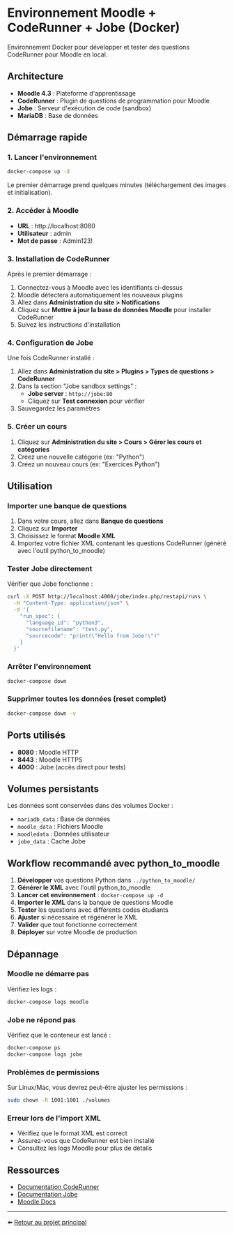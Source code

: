 # Environnement Moodle + CodeRunner + Jobe (Docker)

Environnement Docker pour développer et tester des questions CodeRunner pour Moodle en local.

## Architecture

- **Moodle 4.3** : Plateforme d'apprentissage
- **CodeRunner** : Plugin de questions de programmation pour Moodle
- **Jobe** : Serveur d'exécution de code (sandbox)
- **MariaDB** : Base de données

## Démarrage rapide

### 1. Lancer l'environnement

```bash
docker-compose up -d
```

Le premier démarrage prend quelques minutes (téléchargement des images et initialisation).

### 2. Accéder à Moodle

- **URL** : http://localhost:8080
- **Utilisateur** : admin
- **Mot de passe** : Admin123!

### 3. Installation de CodeRunner

Après le premier démarrage :

1. Connectez-vous à Moodle avec les identifiants ci-dessus
2. Moodle détectera automatiquement les nouveaux plugins
3. Allez dans **Administration du site > Notifications**
4. Cliquez sur **Mettre à jour la base de données Moodle** pour installer CodeRunner
5. Suivez les instructions d'installation

### 4. Configuration de Jobe

Une fois CodeRunner installé :

1. Allez dans **Administration du site > Plugins > Types de questions > CodeRunner**
2. Dans la section "Jobe sandbox settings" :
   - **Jobe server** : `http://jobe:80`
   - Cliquez sur **Test connexion** pour vérifier
3. Sauvegardez les paramètres

### 5. Créer un cours

1. Cliquez sur **Administration du site > Cours > Gérer les cours et catégories**
2. Créez une nouvelle catégorie (ex: "Python")
3. Créez un nouveau cours (ex: "Exercices Python")

## Utilisation

### Importer une banque de questions

1. Dans votre cours, allez dans **Banque de questions**
2. Cliquez sur **Importer**
3. Choisissez le format **Moodle XML**
4. Importez votre fichier XML contenant les questions CodeRunner
   (généré avec l'outil python_to_moodle)

### Tester Jobe directement

Vérifier que Jobe fonctionne :

```bash
curl -X POST http://localhost:4000/jobe/index.php/restapi/runs \
  -H "Content-Type: application/json" \
  -d '{
    "run_spec": {
      "language_id": "python3",
      "sourcefilename": "test.py",
      "sourcecode": "print(\"Hello from Jobe!\")"
    }
  }'
```

### Arrêter l'environnement

```bash
docker-compose down
```

### Supprimer toutes les données (reset complet)

```bash
docker-compose down -v
```

## Ports utilisés

- **8080** : Moodle HTTP
- **8443** : Moodle HTTPS
- **4000** : Jobe (accès direct pour tests)

## Volumes persistants

Les données sont conservées dans des volumes Docker :
- `mariadb_data` : Base de données
- `moodle_data` : Fichiers Moodle
- `moodledata` : Données utilisateur
- `jobe_data` : Cache Jobe

## Workflow recommandé avec python_to_moodle

1. **Développer** vos questions Python dans `../python_to_moodle/`
2. **Générer le XML** avec l'outil python_to_moodle
3. **Lancer cet environnement** : `docker-compose up -d`
4. **Importer le XML** dans la banque de questions Moodle
5. **Tester** les questions avec différents codes étudiants
6. **Ajuster** si nécessaire et régénérer le XML
7. **Valider** que tout fonctionne correctement
8. **Déployer** sur votre Moodle de production

## Dépannage

### Moodle ne démarre pas

Vérifiez les logs :
```bash
docker-compose logs moodle
```

### Jobe ne répond pas

Vérifiez que le conteneur est lancé :
```bash
docker-compose ps
docker-compose logs jobe
```

### Problèmes de permissions

Sur Linux/Mac, vous devrez peut-être ajuster les permissions :
```bash
sudo chown -R 1001:1001 ./volumes
```

### Erreur lors de l'import XML

- Vérifiez que le format XML est correct
- Assurez-vous que CodeRunner est bien installé
- Consultez les logs Moodle pour plus de détails

## Ressources

- [Documentation CodeRunner](https://coderunner.org.nz/)
- [Documentation Jobe](https://github.com/trampgeek/jobe)
- [Moodle Docs](https://docs.moodle.org/)

---

⬅️ [Retour au projet principal](../README.md)
